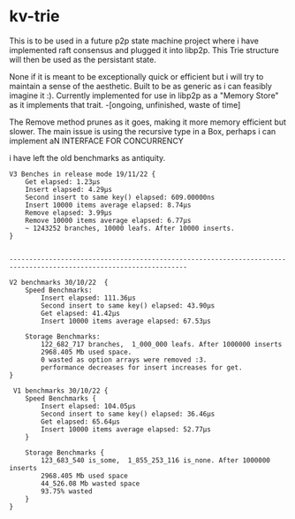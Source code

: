 # kv-trie

This is to be used in a future p2p state machine project where i have implemented raft consensus and plugged it into libp2p. This Trie structure will then be used as the persistant state.

None if it is meant to be exceptionally quick or efficient but i will try to maintain a sense of the aesthetic.
Built to be as generic as i can feasibly imagine it :).
Currently implemented for use in libp2p as a "Memory Store" as it implements that trait. -[ongoing, unfinished, waste of time]

The Remove method prunes as it goes, making it more memory efficient but slower.
The main issue is using the recursive type in a Box, perhaps i can implement aN INTERFACE FOR CONCURRENCY

i have left the old benchmarks as antiquity.
```
V3 Benches in release mode 19/11/22 {
    Get elapsed: 1.23µs
    Insert elapsed: 4.29µs
    Second insert to same key() elapsed: 609.00000ns
    Insert 10000 items average elapsed: 8.74µs
    Remove elapsed: 3.99µs
    Remove 10000 items average elapsed: 6.77µs
    ~ 1243252 branches, 10000 leafs. After 10000 inserts.
}


-------------------------------------------------------------------------------------------------------------------

V2 benchmarks 30/10/22  {
    Speed Benchmarks:
        Insert elapsed: 111.36µs
        Second insert to same key() elapsed: 43.90µs
        Get elapsed: 41.42µs
        Insert 10000 items average elapsed: 67.53µs

    Storage Benchmarks:
        122_682_717 branches,  1_000_000 leafs. After 1000000 inserts
        2968.405 Mb used space.
        0 wasted as option arrays were removed :3.
        performance decreases for insert increases for get.
}

 V1 benchmarks 30/10/22 { 
    Speed Benchmarks {
        Insert elapsed: 104.05µs
        Second insert to same key() elapsed: 36.46µs
        Get elapsed: 65.64µs
        Insert 10000 items average elapsed: 52.77µs
    }
    
    Storage Benchmarks {
        123_683_540 is_some,  1_855_253_116 is_none. After 1000000 inserts
        2968.405 Mb used space
        44_526.08 Mb wasted space
        93.75% wasted 
    }
}
